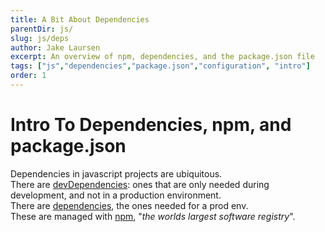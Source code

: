 ```yaml
---
title: A Bit About Dependencies
parentDir: js/
slug: js/deps
author: Jake Laursen
excerpt: An overview of npm, dependencies, and the package.json file
tags: ["js","dependencies","package.json","configuration", "intro"]
order: 1
---
```


# Intro To Dependencies, npm, and package.json
Dependencies in javascript projects are ubiquitous.  
There are [devDependencies](https://docs.npmjs.com/cli/v9/configuring-npm/package-json#devdependencies): ones that are only needed during development, and not in a production environment.  
There are [dependencies](https://docs.npmjs.com/cli/v9/configuring-npm/package-json#dependencies), the ones needed for a prod env.  
These are managed with [npm](https://docs.npmjs.com/about-npm), "_the worlds largest software registry_". 

